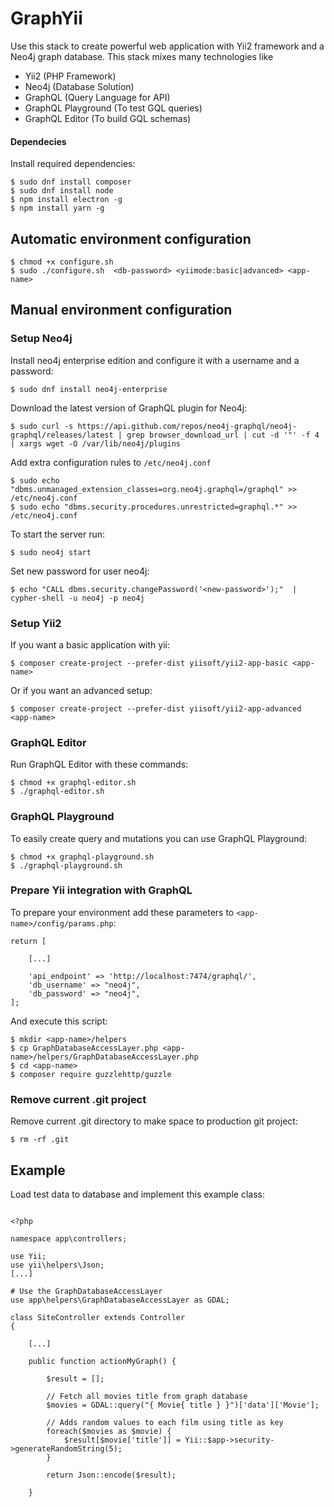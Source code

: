# GraphYii
Use this stack to create powerful web application with Yii2 framework and a Neo4j graph database. This stack mixes many technologies like
 - Yii2 (PHP Framework)
 - Neo4j (Database Solution)
 - GraphQL (Query Language for API)
 - GraphQL Playground (To test GQL queries)
 - GraphQL Editor (To build GQL schemas)

#### Dependecies
Install required dependencies:
```
$ sudo dnf install composer
$ sudo dnf install node
$ npm install electron -g
$ npm install yarn -g
```

## Automatic environment configuration
```
$ chmod +x configure.sh
$ sudo ./configure.sh  <db-password> <yiimode:basic|advanced> <app-name>
```

## Manual environment configuration

### Setup Neo4j
Install neo4j enterprise edition and configure it with a username and a password:
```
$ sudo dnf install neo4j-enterprise
```

Download the latest version of GraphQL plugin for Neo4j:
```
$ sudo curl -s https://api.github.com/repos/neo4j-graphql/neo4j-graphql/releases/latest | grep browser_download_url | cut -d '"' -f 4 | xargs wget -O /var/lib/neo4j/plugins
```

Add extra configuration rules to `/etc/neo4j.conf`
```
$ sudo echo "dbms.unmanaged_extension_classes=org.neo4j.graphql=/graphql" >> /etc/neo4j.conf
$ sudo echo "dbms.security.procedures.unrestricted=graphql.*" >> /etc/neo4j.conf
```

To start the server run:
```
$ sudo neo4j start
```

Set new password for user neo4j:
```
$ echo "CALL dbms.security.changePassword('<new-password>');"  | cypher-shell -u neo4j -p neo4j
```

### Setup Yii2
If you want a basic application with yii:
```
$ composer create-project --prefer-dist yiisoft/yii2-app-basic <app-name>
```

Or if you want an advanced setup:
```
$ composer create-project --prefer-dist yiisoft/yii2-app-advanced <app-name>
```

### GraphQL Editor
Run GraphQL Editor with these commands:
```
$ chmod +x graphql-editor.sh
$ ./graphql-editor.sh
```

### GraphQL Playground
To easily create query and mutations you can use GraphQL Playground:
```
$ chmod +x graphql-playground.sh
$ ./graphql-playground.sh
```

### Prepare Yii integration with GraphQL
To prepare your environment add these parameters to `<app-name>/config/params.php`:
```
return [

    [...]

    'api_endpoint' => 'http://localhost:7474/graphql/',
    'db_username' => "neo4j",
    'db_password' => "neo4j",
];
```

And execute this script:
```
$ mkdir <app-name>/helpers
$ cp GraphDatabaseAccessLayer.php <app-name>/helpers/GraphDatabaseAccessLayer.php
$ cd <app-name>
$ composer require guzzlehttp/guzzle
```

### Remove current .git project
Remove current .git directory to make space to production git project:
```
$ rm -rf .git
```

## Example
Load test data to database and implement this example class:
```

<?php

namespace app\controllers;

use Yii;
use yii\helpers\Json;
[...]

# Use the GraphDatabaseAccessLayer
use app\helpers\GraphDatabaseAccessLayer as GDAL;

class SiteController extends Controller
{

	[...]

	public function actionMyGraph() {

		$result = [];

		// Fetch all movies title from graph database
        $movies = GDAL::query("{ Movie{ title } }")['data']['Movie'];
        
        // Adds random values to each film using title as key
        foreach($movies as $movie) {
            $result[$movie['title']] = Yii::$app->security->generateRandomString(5);
        }

        return Json::encode($result);

    }

```